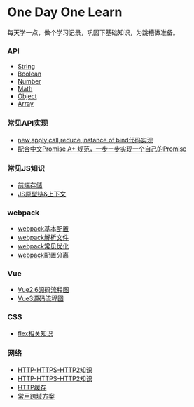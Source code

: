 # One Day One Learn

每天学一点，做个学习记录，巩固下基础知识，为跳槽做准备。

### API

- [String](https://github.com/yuyeqianxun/yuyeqianxun.github.io/blob/master/2020/07/07%20String.md)
- [Boolean](https://github.com/yuyeqianxun/yuyeqianxun.github.io/blob/master/2020/07/08%20Boolean.md)
- [Number](https://github.com/yuyeqianxun/yuyeqianxun.github.io/blob/master/2020/07/08%20Number.md)
- [Math](https://github.com/yuyeqianxun/yuyeqianxun.github.io/blob/master/2020/07/08%20Math.md)
- [Object](https://github.com/yuyeqianxun/yuyeqianxun.github.io/blob/master/2020/07/08%20Object.md)
- [Array](https://github.com/yuyeqianxun/yuyeqianxun.github.io/blob/master/2020/07/09%20Array.md)

### 常见API实现
- [new,apply,call,reduce,instance of,bind代码实现](https://github.com/yuyeqianxun/yuyeqianxun.github.io/blob/master/2020/07/09%20常见API实现(1).md)
- [配合中文Promise A+ 规范，一步一步实现一个自己的Promise](https://github.com/yuyeqianxun/yuyeqianxun.github.io/blob/master/2020/07/09%20常见API实现(2).md)

### 常见JS知识
- [前端存储](https://github.com/yuyeqianxun/yuyeqianxun.github.io/blob/master/2020/07/12%前端存储.md)
- [JS原型链&上下文](https://github.com/yuyeqianxun/yuyeqianxun.github.io/blob/master/2020/07/21%原型链.md)

### webpack
- [webpack基本配置](https://github.com/yuyeqianxun/yuyeqianxun.github.io/blob/master/2020/07/10%20Webpack(1).md)
- [webpack解析文件](https://github.com/yuyeqianxun/yuyeqianxun.github.io/blob/master/2020/07/11%20Webpack(2).md)
- [webpack常见优化](https://github.com/yuyeqianxun/yuyeqianxun.github.io/blob/master/2020/07/11%20Webpack(3).md)
- [webpack配置分离](https://github.com/yuyeqianxun/yuyeqianxun.github.io/blob/master/2020/07/11%20Webpack(4).md)

### Vue
- [Vue2.6源码流程图](https://github.com/yuyeqianxun/yuyeqianxun.github.io/blob/master/2020/07/14%20Vue流程.jpg)
- [Vue3源码流程图](https://github.com/yuyeqianxun/yuyeqianxun.github.io/blob/master/2020/07/27%20Vue3.jpg)

### CSS
- [flex相关知识](https://github.com/yuyeqianxun/yuyeqianxun.github.io/blob/master/2020/07/17%20flex相关知识.md)

### 网络
- [HTTP-HTTPS-HTTP2知识](https://github.com/yuyeqianxun/yuyeqianxun.github.io/blob/master/2020/07/16%20HTTP相关.md)
- [HTTP-HTTPS-HTTP2知识](https://github.com/yuyeqianxun/yuyeqianxun.github.io/blob/master/2020/07/17%20UPD&TCP.md)
- [HTTP缓存](https://github.com/yuyeqianxun/yuyeqianxun.github.io/blob/master/2020/07/20%20前端缓存.md)
- [常用跨域方案](https://github.com/yuyeqianxun/yuyeqianxun.github.io/blob/master/2020/07/12%20跨域解决方案.md)